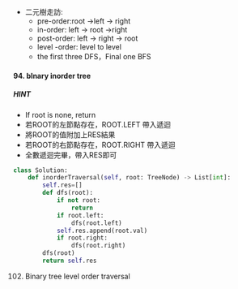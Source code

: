 - 二元樹走訪:
	- pre-order:root ->left -> right
	- in-order: left -> root ->right
	- post-order: left -> right  ->  root
	- level -order: level to level
	- the first three DFS，Final one BFS 
#### 94. bInary inorder tree
##### HINT
-  If root is none, return
-  若ROOT的左節點存在，ROOT.LEFT 帶入遞迴
- 將ROOT的值附加上RES結果
- 若ROOT的右節點存在，ROOT.RIGHT 帶入遞迴
- 全數遞迴完畢，帶入RES即可
``` python
class Solution:
    def inorderTraversal(self, root: TreeNode) -> List[int]:
        self.res=[]
        def dfs(root):
            if not root:
                return
            if root.left:
                dfs(root.left)
            self.res.append(root.val)
            if root.right:
                dfs(root.right)
        dfs(root)
        return self.res
```
102. Binary tree level order traversal